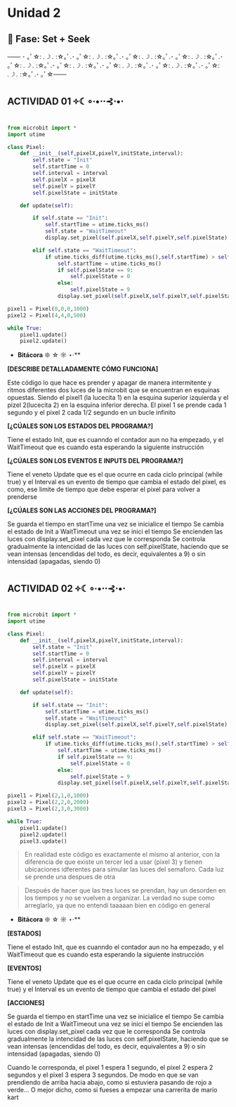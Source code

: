 # Unidad 2

## 🔎 Fase: Set + Seek
─── ･ ｡ﾟ☆: *.☽ .* :☆｡ﾟ.･ ｡ﾟ☆: *.☽ .* :☆｡ﾟ.･ ｡ﾟ☆: *.☽ .* :☆｡ﾟ.･ ｡ﾟ☆: *.☽ .* :☆｡ﾟ.･ ｡ﾟ☆: *.☽ .* :☆｡ﾟ.･ ｡ﾟ☆: *.☽ .* :☆｡ﾟ.･ ｡ﾟ☆: *.☽ .* :☆｡ﾟ.･ ｡ﾟ☆: *.☽ .* :☆｡ﾟ.･ ｡ﾟ☆: *.☽ .* :☆｡ﾟ.･ ｡ﾟ☆───

## **ACTIVIDAD 01 ༓☾∘∙•⋅⋅⊰⋅•⋅**

```py
from microbit import *
import utime

class Pixel:
    def __init__(self,pixelX,pixelY,initState,interval):
        self.state = "Init"
        self.startTime = 0
        self.interval = interval
        self.pixelX = pixelX
        self.pixelY = pixelY
        self.pixelState = initState

    def update(self):

        if self.state == "Init":
            self.startTime = utime.ticks_ms()
            self.state = "WaitTimeout"
            display.set_pixel(self.pixelX,self.pixelY,self.pixelState)

        elif self.state == "WaitTimeout":
            if utime.ticks_diff(utime.ticks_ms(),self.startTime) > self.interval:
                self.startTime = utime.ticks_ms()
                if self.pixelState == 9:
                    self.pixelState = 0
                else:
                    self.pixelState = 9
                display.set_pixel(self.pixelX,self.pixelY,self.pixelState)

pixel1 = Pixel(0,0,0,1000)
pixel2 = Pixel(4,4,0,500)

while True:
    pixel1.update()
    pixel2.update()
```
-  **Bitácora** 𖤓 ☆ ☼ ⋆⋅**

**[DESCRIBE DETALLADAMENTE CÓMO FUNCIONA]**

Este código lo que hace es prender y apagar de manera intermitente y ritmos diferentes dos luces de la microbit que se encuentran en esquinas opuestas. Siendo el pixel1 (la lucecita 1) en la esquina superior izquierda y el pizel 2(lucecita 2) en la esquina inferior derecha. El pixel 1 se prende cada 1 segundo y el pixel 2 cada 1/2 segundo en un bucle infinito

**[¿CÚALES SON LOS ESTADOS DEL PROGRAMA?]** 

Tiene el estado Init, que es cuanndo el contador aun no ha empezado, y el WaitTimeout que es cuando esta esperando la siguiente instrucción

**[¿CÚALES SON LOS EVENTOS E INPUTS DEL PROGRAMA?]** 

Tiene el veneto Update que es el que ocurre en cada ciclo principal (while true) y el Interval es un evento de tiempo que cambia el estado del pixel, es como, ese limite de tiempo que debe esperar el pixel para volver a prenderse

**[¿CÚALES SON LAS ACCIONES DEL PROGRAMA?]** 

Se guarda el tiempo en startTime una vez se inicialice el tiempo
Se cambia el estado de Init a WaitTimeout una vez se inici el tiempo
Se encienden las luces con display.set_pixel cada vez que le corresponda
Se controla gradualmente la intencidad de las luces con self.pixelState, haciendo que se vean intensas (encendidas del todo, es decir, equivalentes a 9) o sin intensidad (apagadas, siendo 0)


## **ACTIVIDAD 02 ༓☾∘∙•⋅⋅⊰⋅•⋅**
```py
from microbit import *
import utime

class Pixel:
    def __init__(self,pixelX,pixelY,initState,interval):
        self.state = "Init"
        self.startTime = 0
        self.interval = interval
        self.pixelX = pixelX
        self.pixelY = pixelY
        self.pixelState = initState

    def update(self):

        if self.state == "Init":
            self.startTime = utime.ticks_ms()
            self.state = "WaitTimeout"
            display.set_pixel(self.pixelX,self.pixelY,self.pixelState)

        elif self.state == "WaitTimeout":
            if utime.ticks_diff(utime.ticks_ms(),self.startTime) > self.interval:
                self.startTime = utime.ticks_ms()
                if self.pixelState == 9:
                    self.pixelState = 0
                else:
                    self.pixelState = 9
                display.set_pixel(self.pixelX,self.pixelY,self.pixelState)

pixel1 = Pixel(2,1,0,1000)
pixel2 = Pixel(2,2,0,2000)
pixel3 = Pixel(2,3,0,3000)

while True:
    pixel1.update()
    pixel2.update()
    pixel3.update()
```
> En realidad este código es exactamente el mismo al anterior, con la diferencia de que existe un tercer led a usar (pixel 3) y tienen ubicaciones idferentes para simular las luces del semaforo. Cada luz se prende una despues de otra

>Después de hacer que las tres luces se prendan, hay un desorden en los tiempos y no se vuelven a organizar. La verdad no supe como arreglarlo, ya que no entendí taaaaan bien en código en general

-  **Bitácora** 𖤓 ☆ ☼ ⋆⋅**

**[ESTADOS]**

Tiene el estado Init, que es cuanndo el contador aun no ha empezado, y el WaitTimeout que es cuando esta esperando la siguiente instrucción

**[EVENTOS]**

Tiene el veneto Update que es el que ocurre en cada ciclo principal (while true) y el Interval es un evento de tiempo que cambia el estado del pixel 

**[ACCIONES]** 

Se guarda el tiempo en startTime una vez se inicialice el tiempo
Se cambia el estado de Init a WaitTimeout una vez se inici el tiempo
Se encienden las luces con display.set_pixel cada vez que le corresponda
Se controla gradualmente la intencidad de las luces con self.pixelState, haciendo que se vean intensas (encendidas del todo, es decir, equivalentes a 9) o sin intensidad (apagadas, siendo 0)

Cuando le corresponda, el pixel 1 espera 1 segundo, el pixel 2 espera 2 segundos y el pixel 3 espera 3 segundos. De modo en que se van prendiendo de arriba hacia abajo, como si estuviera pasando de rojo a verde... O mejor dicho, como si fueses a empezar una carrerita de mario kart
